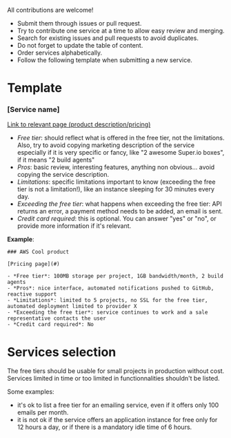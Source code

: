 All contributions are welcome!

- Submit them through issues or pull request.
- Try to contribute one service at a time to allow easy review and merging.
- Search for existing issues and pull requests to avoid duplicates.
- Do not forget to update the table of content.
- Order services alphabetically.
- Follow the following template when submitting a new service.

# Template

### [Service name]

[Link to relevant page (product description/pricing)](#)

- *Free tier*: should reflect what is offered in the free tier, not the limitations. Also, try to avoid copying marketing description of the service especially if it is very specific or fancy, like "2 awesome Super.io boxes", if it means "2 build agents"
- *Pros*: basic review, interesting features, anything non obvious... avoid copying the service description.
- *Limitations*: specific limitations important to know (exceeding the free tier is not a limitation!), like an instance sleeping for 30 minutes every day. 
- *Exceeding the free tier*: what happens when exceeding the free tier: API returns an error, a payment method needs to be added, an email is sent.
- *Credit card required*: this is optional. You can answer "yes" or "no", or provide more information if it's relevant.

**Example**:
  
    ### AWS Cool product
    
    [Pricing page](#)
    
    - *Free tier*: 100MB storage per project, 1GB bandwidth/month, 2 build agents
    - *Pros*: nice interface, automated notifications pushed to GitHub, reactive support
    - *Limitations*: limited to 5 projects, no SSL for the free tier, automated deployment limited to provider X
    - *Exceeding the free tier*: service continues to work and a sale representative contacts the user
    - *Credit card required*: No

# Services selection

The free tiers should be usable for small projects in production without cost. 
Services limited in time or too limited in functionnalities shouldn't be listed. 

Some examples:
- it's ok to list a free tier for an emailing service, even if it offers only 100 emails per month.
- it is not ok if the service offers an application instance for free only for 12 hours a day, or if there is a mandatory idle time of 6 hours. 
